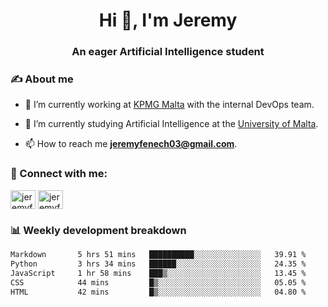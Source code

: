 <h1 align="center">Hi 👋, I'm Jeremy</h1>
<h3 align="center">An eager Artificial Intelligence student</h3>

<h3 align="left">✍ About me</h3>

- 🔭 I’m currently working at [KPMG Malta](https://kpmg.com/mt/en/home.html) with the internal DevOps team.

- 🌱 I’m currently studying Artificial Intelligence at the [University of Malta](https://www.linkedin.com/school/university-of-malta/).

- 📫 How to reach me **jeremyfenech03@gmail.com**.

<h3 align="left">🔗 Connect with me:</h3>
<p align="left">
<a href="https://linkedin.com/in/jeremyfenech" target="blank"><img align="center" src="https://raw.githubusercontent.com/rahuldkjain/github-profile-readme-generator/master/src/images/icons/Social/linked-in-alt.svg" alt="jeremyfenech" height="30" width="40" /></a>
<a href="https://www.leetcode.com/jeremyfen" target="blank"><img align="center" src="https://raw.githubusercontent.com/rahuldkjain/github-profile-readme-generator/master/src/images/icons/Social/leet-code.svg" alt="jeremyfen" height="30" width="40" /></a>
</p>


<h3 align="left">📊 Weekly development breakdown</h3>

<!--START_SECTION:waka-->

```txt
Markdown       5 hrs 51 mins   ██████████░░░░░░░░░░░░░░░   39.91 %
Python         3 hrs 34 mins   ██████░░░░░░░░░░░░░░░░░░░   24.35 %
JavaScript     1 hr 58 mins    ███▒░░░░░░░░░░░░░░░░░░░░░   13.45 %
CSS            44 mins         █▒░░░░░░░░░░░░░░░░░░░░░░░   05.05 %
HTML           42 mins         █▒░░░░░░░░░░░░░░░░░░░░░░░   04.80 %
```

<!--END_SECTION:waka-->
